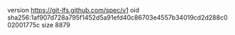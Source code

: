 version https://git-lfs.github.com/spec/v1
oid sha256:1af907d728a795f1452d5a91efd40c86703e4557b34019cd2d288c002001775c
size 8879
